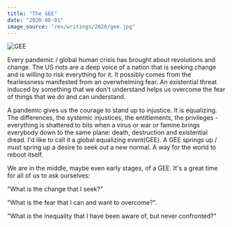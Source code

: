 ```yaml
---
title: "The GEE"
date: "2020-06-01"
image_source: "/en/writings/2020/gee.jpg"
---
```


![GEE](/en/writings/2020/gee.jpg)

Every pandemic / global human crisis has brought about revolutions and change. The US riots are a deep voice of a nation that is seeking change and is willing to risk everything for it. It possibly comes from the fearlessness manifested from an overwhelming fear. An existential threat induced by something that we don't understand helps us overcome the fear of things that we do and can understand.

A pandemic gives us the courage to stand up to injustice. It is equalizing. The differences, the systemic injustices, the entitlements, the privileges - everything is shattered to bits when a virus or war or famine brings everybody down to the same plane: death, destruction and existential dread. I'd like to call it a global equalizing event(GEE). A GEE springs up / must spring up a desire to seek out a new normal. A way for the world to reboot itself.

We are in the middle, maybe even early stages, of a GEE. It's a great time for all of us to ask ourselves:

"What is the change that I seek?"

"What is the fear that I can and want to overcome?".

"What is the inequality that I have been aware of, but never confronted?"